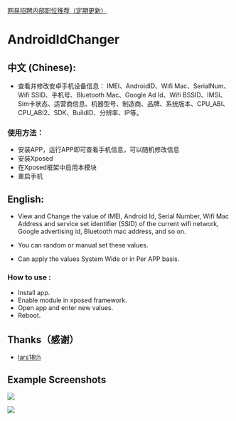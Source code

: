 [网易招聘内部职位推荐（定期更新）](./doc/NeteaseJobs.md)

# AndroidIdChanger

## 中文 (Chinese):

- 查看并修改安卓手机设备信息：
IMEI、AndroidID、Wifi Mac、SerialNum、Wifi SSID、手机号、Bluetooth Mac、Google Ad Id、Wifi BSSID、IMSI、Sim卡状态、运营商信息、机器型号、制造商、品牌、系统版本、CPU_ABI、CPU_ABI2、SDK、BuildID、分辨率、IP等。

### 使用方法：
- 安装APP，运行APP即可查看手机信息，可以随机修改信息
- 安装Xposed
- 在Xposed框架中启用本模块
- 重启手机

## English:

- View and Change the value of IMEI, Android Id, Serial Number, Wifi Mac Address and service set identifier (SSID) of the current wifi network, Google advertising id, Bluetooth mac address, and so on.

- You can random or manual set these values.

- Can apply the values System Wide or in Per APP basis.

### How to use :
- Install app.
- Enable module in xposed framework.
- Open app and enter new values.
- Reboot.

## Thanks（感谢）
- [lars18th](https://github.com/lars18th)

## Example Screenshots

![](https://github.com/bigsinger/AndroidIdChanger/blob/master/screenshot/1.png)

![](https://github.com/bigsinger/AndroidIdChanger/blob/master/screenshot/2.png)
